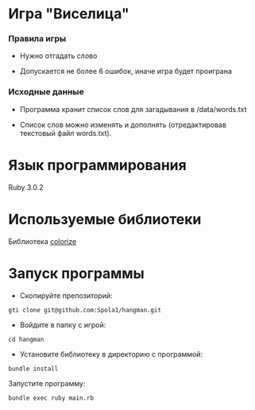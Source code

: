 # Игра "Виселица"

### Правила игры

* Нужно отгадать слово

* Допускается не более 6 ошибок, иначе игра будет проиграна

### Исходные данные

* Программа хранит список слов для загадывания в /data/words.txt

* Список слов можно изменять и дополнять (отредактировав текстовый файл words.txt).

# Язык программирования

Ruby 3.0.2

# Используемые библиотеки

Библиотека [colorize](https://github.com/fazibear/colorize) 

# Запуск программы

* Скопируйте препозиторий:

```
gti clone git@github.com:Spola1/hangman.git
```

* Войдите в папку с игрой:

```
cd hangman
```

* Установите библиотеку в директорию с программой:

```
bundle install
```

Запустите программу:

```
bundle exec ruby main.rb
```
